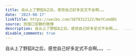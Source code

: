 ```yaml
---
title: 自从上了野狐8之后，感觉自己好多定式不会啊。。。
date: '2023-08-17'
linkTitle: https://weibo.com/5878312122/NeYCumdBG
source: 找借口安静的微博
description: 自从上了野狐8之后，感觉自己好多定式不会啊。。。  ...
disable_comments: true
---
```

自从上了野狐8之后，感觉自己好多定式不会啊。。。  ...